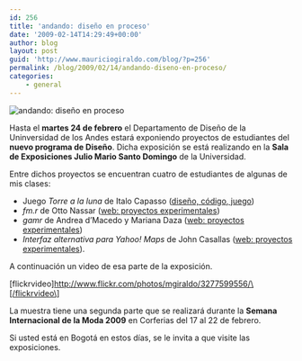 ```yaml
---
id: 256
title: 'andando: diseño en proceso'
date: '2009-02-14T14:29:49+00:00'
author: blog
layout: post
guid: 'http://www.mauriciogiraldo.com/blog/?p=256'
permalink: /blog/2009/02/14/andando-diseno-en-proceso/
categories:
    - general
---
```


![andando: diseño en proceso](//www.mauriciogiraldo.com/blog/wp-content/uploads/2009/02/invitacion_andando_3.gif "andando: diseño en proceso")

Hasta el **martes 24 de febrero** el Departamento de Diseño de la Uninversidad de los Andes estará exponiendo proyectos de estudiantes del **nuevo programa de Diseño**. Dicha exposición se está realizando en la **Sala de Exposiciones Julio Mario Santo Domingo** de la Universidad.

Entre dichos proyectos se encuentran cuatro de estudiantes de algunas de mis clases:

- Juego *Torre a la luna* de Italo Capasso ([diseño, código, juego](http://aeon.uniandes.edu.co/medios/cursos/dise3326-072/ "sitio web del curso de ese semestre"))
- *fm.r* de Otto Nassar ([web: proyectos experimentales](http://aeon.uniandes.edu.co/medios/cursos/dise3320-062/ "sitio web del curso de ese semestre"))
- *gamr* de Andrea d’Macedo y Mariana Daza ([web: proyectos experimentales](http://aeon.uniandes.edu.co/medios/cursos/dise3320-062/ "sitio web del curso de ese semestre"))
- *Interfaz alternativa para Yahoo! Maps* de John Casallas ([web: proyectos experimentales](http://aeon.uniandes.edu.co/medios/cursos/dise3320-072/ "sitio web del curso de ese semestre")).

A continuación un video de esa parte de la exposición.

\[flickrvideo\]http://www.flickr.com/photos/mgiraldo/3277599556/\[/flickrvideo\]

La muestra tiene una segunda parte que se realizará durante la **Semana Internacional de la Moda 2009** en Corferias del 17 al 22 de febrero.

Si usted está en Bogotá en estos días, se le invita a que visite las exposiciones.